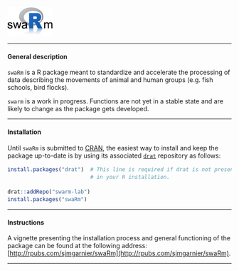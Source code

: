 <img src="inst/img/logo.png" width="20%">

---

#### General description

`swaRm` is a R package meant to standardize and accelerate the processing of 
data describing the movements of animal and human groups (e.g. fish schools, 
bird flocks). 

`swarm` is a work in progress. Functions are not yet in a stable state and are 
likely to change as the package gets developed. 

---

#### Installation

Until `swaRm` is submitted to [CRAN](https://cran.r-project.org/), the easiest 
way to install and keep the package up-to-date is by using its associated 
[`drat`](http://eddelbuettel.github.io/drat/DratFAQ.html) repository as follows:

```r
install.packages("drat")  # This line is required if drat is not present 
                          # in your R installation.

drat::addRepo("swarm-lab")
install.packages("swaRm")
```

---

#### Instructions

A vignette presenting the installation process and general functioning of the 
package can be found at the following address: 
[http://rpubs.com/sjmgarnier/swaRm](http://rpubs.com/sjmgarnier/swaRm).

---